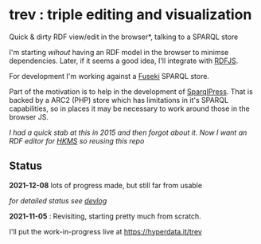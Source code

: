 # trev : triple editing and visualization

Quick & dirty RDF view/edit in the browser*, talking to a SPARQL store

I'm starting *wihout* having an RDF model in the browser to minimse dependencies. Later, if it seems a good idea, I'll integrate with [RDFJS](https://rdf.js.org/).

For development I'm working against a [Fuseki](https://jena.apache.org/documentation/fuseki2/) SPARQL store.

Part of the motivation is to help in the development of [SparqlPress](https://github.com/danja/sparqlpress2). That is backed by a ARC2 (PHP) store which has limitations in it's SPARQL capabilities, so in places it may be necessary to work around those in the browser JS. 
 
 _I had a quick stab at this in 2015 and then forgot about it. Now I want an RDF editor for [HKMS](https://hyperdata.it/blog/hyperdata-knowledge-management-system/) so reusing this repo_

## Status

**2021-12-08** lots of progress made, but still far from usable

_for detailed status see [devlog](https://github.com/danja/trev/blob/master/docs/devlog.md)_

**2021-11-05** : Revisiting, starting pretty much from scratch.

I'll put the work-in-progress live at https://hyperdata.it/trev
